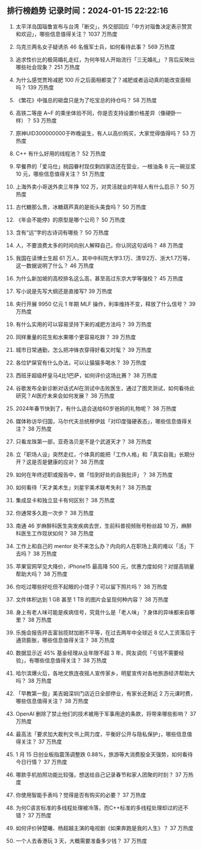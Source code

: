 
## 排行榜趋势 记录时间：2024-01-15 22:22:16
  
  1. 太平洋岛国瑙鲁宣布与台湾「断交」，外交部回应「中方对瑙鲁决定表示赞赏和欢迎」，哪些信息值得关注？ 1037 万热度
    
  2. 乌克兰两名女子疑诱杀 46 名俄军士兵，如何看待此事？ 569 万热度
    
  3. 追求性价比的极简婚礼走红，为何年轻人开始流行「三无婚礼」？背后反映出哪些社会现象？ 251 万热度
    
  4. 为什么感觉贾玲减肥 100 斤之后面相都变了？减肥或者运动真的能改变面相吗？ 139 万热度
    
  5. 《繁花》中强总的砸盘只是为了吃宝总的持仓吗？ 58 万热度
    
  6. 高铁二等座 A~F 的乘坐体验不同，你是否支持设置价格差异（像硬卧一样）？ 53 万热度
    
  7. 原神UID300000000于昨晚诞生，有人以高价购买，大家觉得值得吗？ 53 万热度
    
  8. C++ 有什么好用的线程池？ 52 万热度
    
  9. 早餐界的「爱马仕」桃园眷村现仅剩四家店还在营业，一根油条 8 元一碗豆浆 10 元，哪些信息值得关注？ 51 万热度
    
  10. 上海外卖小哥送外卖三年挣 102 万，对灵活就业的年轻人有什么启示？ 50 万热度
    
  11. 古代糖那么贵，冰糖葫芦真的是街头美食吗？ 50 万热度
    
  12. 《年会不能停》的原型是哪个公司？ 50 万热度
    
  13. 含有“远”字的古诗词有哪些？ 50 万热度
    
  14. 人，不要浪费太多的时间向别人解释自己，你认同这句话吗？ 48 万热度
    
  15. 我国在读博士生超 61 万人，其中中科院大学3.1万、清华2万、浙大1.7万等，这一数据说明了什么？ 46 万热度
    
  16. 为什么新加坡的高校排名这么高，甚至高过东京大学等强校？ 45 万热度
    
  17. 写小说是先写大纲还是直接写? 39 万热度
    
  18. 央行开展 9950 亿元 1 年期 MLF 操作，利率维持不变，释放了什么信号？ 39 万热度
    
  19. 有什么实用的可以容易坚持下来的减肥方法吗？ 39 万热度
    
  20. 同样重量的花生和水果哪个更容易吃胖？ 39 万热度
    
  21. 城市日常通勤，怎么把冲锋衣穿得好看又时髦？ 39 万热度
    
  22. 各位铲屎官有什么办法，可以让猫猫多喝水？ 39 万热度
    
  23. 西班牙超级杯皇马4比1巴萨，如何评价这场比赛？ 38 万热度
    
  24. 谷歌发布全新诊断对话式AI在测试中击败医生，通过了图灵测试，如何看待此研究？AI医疗未来会如何发展？ 38 万热度
    
  25. 2024年春节快到了，有什么适合送给60岁爸妈的礼物呢？ 38 万热度
    
  26. 媒体称访华归国，马尔代夫总统穆伊兹「对印度强硬表态」，哪些信息值得关注？ 38 万热度
    
  27. 只看龙珠第一部，亚奇洛贝是不是个武道天才？ 38 万热度
    
  28. 立「职场人设」突然走红，个体真的能把「工作人格」和「真实自我」长期分开？这是否是健康的应对？ 38 万热度
    
  29. 如何在年终述职或报告中，做「恰到好处的自我批评」？ 38 万热度
    
  30. 如何看待「天才美术生」刘星宇美术联考失利？ 38 万热度
    
  31. 集成显卡和独立显卡有何区别？ 38 万热度
    
  32. 你通常多久跑一次步？ 38 万热度
    
  33. 南通 46 岁麻醉科医生突发疾病去世，生前科普视频账号粉丝超 10 万，麻醉科医生工作现状如何？ 38 万热度
    
  34. 工作上和自己的 mentor 处不来怎么办？内向的人在职场上真的难以「活」下去吗？ 38 万热度
    
  35. 苹果官网罕见大降价，iPhone15 最高降 500 元，优惠力度如何？对提高销量帮助大吗？ 38 万热度
    
  36. 你吃过哪些好吃但不起眼的小馆子？可以留下照片吗？ 38 万热度
    
  37. 文件体积达到 1 GB 甚至 1 TB 的图片会呈现何种内容？ 38 万热度
    
  38. 身上有老人味可能是疾病信号，究竟什么是「老人味」？身体的异味都来自哪里？ 38 万热度
    
  39. 乐施会报告抨击富翁揽财加剧不平等，在过去两年中全球近 8 亿人工资落后于通货膨胀，哪些信息值得关注？ 38 万热度
    
  40. 数据显示近 45% 基金经理从业年限不超 3 年，网友调侃「亏钱不需要经验」，有哪些信息值得关注？ 38 万热度
    
  41. 哈尔滨爆火后，各地文旅连夜摇人宣传家乡，明星宣传对各地旅游经济帮助大吗？ 38 万热度
    
  42. 「早教第一股」美吉姆深圳门店近日全部停业，有家长还剩近 2 万元课时费，哪些信息值得关注？ 38 万热度
    
  43. OpenAI 删除了禁止他们的技术被用于军事用途的条款，将带来哪些影响？ 37 万热度
    
  44. 最高法「要求加大裁判文书上网力度，平衡好公开与隐私保护」，哪些信息值得关注？ 37 万热度
    
  45. 1 月 15 日创业板指震荡调整跌 0.88%，旅游等大消费股全天强势，如何看待今日行情？ 37 万热度
    
  46. 哪款手机拍照功能比较强，想送给自己记录春节和家人团聚的时刻？ 37 万热度
    
  47. 你使用智能手表吗？觉得是否有购买的必要？ 37 万热度
    
  48. 为何C语言标准的多线程处理被冷落，而C++标准的多线程处理却过的还不错？ 37 万热度
    
  49. 如何评价钟楚曦、杨超越主演的电视剧《如果奔跑是我的人生》？ 37 万热度
    
  50. 一个人去香港玩 3 天，大概需要准备多少钱？ 37 万热度
    